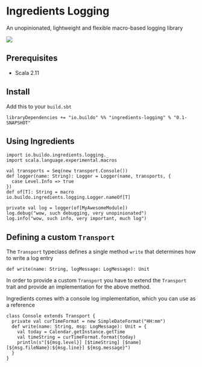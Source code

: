 # Ingredients Logging
An unopinionated, lightweight and flexible macro-based logging library

![](http://i.imgur.com/P5oynmA.jpg)

## Prerequisites

- Scala 2.11

## Install
Add this to your `build.sbt`


    libraryDependencies += "io.buildo" %% "ingredients-logging" % "0.1-SNAPSHOT"

## Using Ingredients

    import io.buildo.ingredients.logging._
    import scala.language.experimental.macros

    val transports = Seq(new transport.Console())
    def logger(name: String): Logger = Logger(name, transports, {
      case Level.Info => true
    })
    def of[T]: String = macro io.buildo.ingredients.logging.Logger.nameOf[T]

    private val log = logger(of[MyAwesomeModule])
    log.debug("wow, such debugging, very unopinionated")
    log.info("wow, such info, very important, much log")

## Defining a custom `Transport`
The `Transport` typeclass defines a single method `write` that determines how to
write a log entry

    def write(name: String, logMessage: LogMessage): Unit

In order to provide a custom `Transport` you have to extend the `Transport` trait
and provide an implementation for the above method.

Ingredients comes with a console log implementation, which you can use as a reference

    class Console extends Transport {
      private val curTimeFormat = new SimpleDateFormat("HH:mm")
      def write(name: String, msg: LogMessage): Unit = {
        val today = Calendar.getInstance.getTime
        val timeString = curTimeFormat.format(today)
        println(s"[${msg.level}] [$timeString] [$name] [${msg.fileName}:${msg.line}] ${msg.message}")
      }
    }
